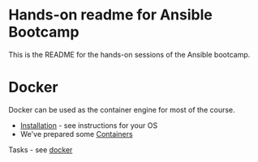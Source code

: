# Hands-on readme for Ansible Bootcamp

This is the README for the hands-on sessions of the Ansible bootcamp.


# Docker


Docker can be used as the container engine for most of the course.

  * [Installation](http://docs.docker.com/installation/) - see instructions for your OS
  * We've prepared some [Containers](https://hub.docker.com/u/aaroc)

Tasks - see [docker](docker/)
